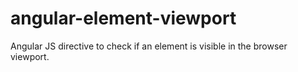 # angular-element-viewport
Angular JS directive to check if an element is visible in the browser viewport.
